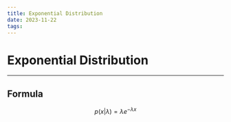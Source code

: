 ```yaml
---
title: Exponential Distribution
date: 2023-11-22
tags:
---
```


# Exponential Distribution

---

## Formula

$$
p(x|\lambda) = \lambda e^{-\lambda x}
$$